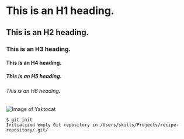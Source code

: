 # This is an H1 heading.
## This is an H2 heading.
### This is an H3 heading.
#### This is an H4 heading.
##### This is an H5 heading.
###### This is an H6 heading.

![Image of Yaktocat](https://octodex.github.com/images/yaktocat.png)

```
$ git init
Initialized empty Git repository in /Users/skills/Projects/recipe-repository/.git/
```
